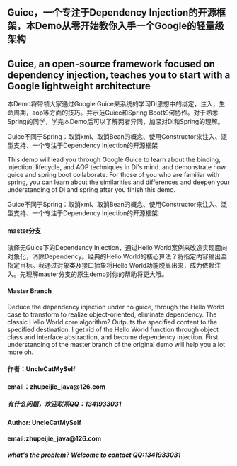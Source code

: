 <h2>Guice，一个专注于Dependency Injection的开源框架，本Demo从零开始教你入手一个Google的轻量级架构</h2>
<h2>Guice, an open-source framework focused on dependency injection, teaches you to start with a Google lightweight architecture</h2>

<p>本Demo将带领大家通过Google Guice来系统的学习DI思想中的绑定，注入，生命周期，aop等方面的技巧。并示范Guice和Spring Boot如何协作。对于熟悉Spring的同学，学完本Demo后可以了解两者异同，加深对DI和Spring的理解。</P>
<p>Guice不同于Spring：取消xml、取消Bean的概念、使用Constructor来注入、泛型支持、一个专注于Dependency Injection的开源框架</p>

<p>This demo will lead you through Google Guice to learn about the binding, injection, lifecycle, and AOP techniques in Di's mind. and demonstrate how guice and spring boot collaborate. For those of you who are familiar with spring, you can learn about the similarities and differences and deepen your understanding of Di and spring after you finish this demo.</p>
<p>Guice不同于Spring：取消xml、取消Bean的概念、使用Constructor来注入、泛型支持、一个专注于Dependency Injection的开源框架</p>

<h4>master分支</h4>
<p>演绎无Guice下的Dependency Injection，通过Hello World案例来改造实现面向对象化，消除Dependency。经典的Hello World的核心算法？将指定内容输出至指定目标。我通过对象类及接口抽象将Hello World功能脱离出来，成为依赖注入。先理解master分支的原生demo对你的帮助将更大哦。</p>
<h4>Master Branch</h4>
<p>Deduce the dependency injection under no guice, through the Hello World case to transform to realize object-oriented, eliminate dependency. The classic Hello World core algorithm? Outputs the specified content to the specified destination. I get rid of the Hello World function through object class and interface abstraction, and become dependency injection. First understanding of the master branch of the original demo will help you a lot more oh.</p>

<h4>作者：UncleCatMySelf</h4>
<h4>email：zhupeijie_java@126.com</h4>
<h5>有什么问题，欢迎联系QQ：1341933031</h5>
<h4> Author: UncleCatMySelf</h4>
<h4>email:zhupeijie_java@126.com</h4>
<h5>what's the problem? Welcome to contact QQ:1341933031</h5>